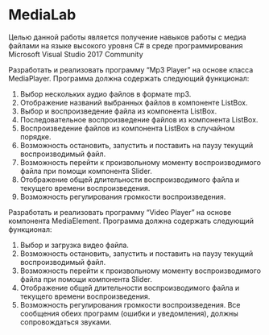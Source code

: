 # MediaLab

Целью данной работы является получение навыков работы с медиа файлами на языке высокого уровня C# в среде программирования Microsoft Visual Studio 2017 Community 

Разработать и реализовать программу “Mp3 Player” на основе класса MediaPlayer. Программа должна содержать следующий функционал: 
1. Выбор нескольких аудио файлов в формате mp3. 
2. Отображение названий выбранных файлов в компоненте ListBox. 
3. Выбор и воспроизведение файла из компонента ListBox. 
4. Последовательное воспроизведение файлов из компонента ListBox. 
5. Воспроизведение файлов из компонента ListBox в случайном порядке. 
6. Возможность остановить, запустить и поставить на паузу текущий воспроизводимый файл. 
7. Возможность перейти к произвольному моменту воспроизводимого файла при помощи компонента Slider. 
8. Отображение общей длительности воспроизводимого файла и текущего времени воспроизведения. 
9. Возможность регулирования громкости воспроизведения. 

Разработать и реализовать программу “Video Player” на основе компонента MediaElement. Программа должна содержать следующий функционал: 
1. Выбор и загрузка видео файла. 
2. Возможность остановить, запустить и поставить на паузу текущий воспроизводимый файл. 
3. Возможность перейти к произвольному моменту воспроизводимого файла при помощи компонента Slider. 
4. Отображение общей длительности воспроизводимого файла и текущего времени воспроизведения. 
5. Возможность регулирования громкости воспроизведения. Все сообщения обеих программ (ошибки и уведомления), должны сопровождаться звуками. 
